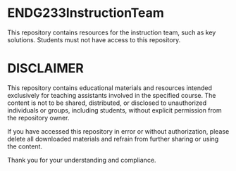 # ENDG233InstructionTeam
This repository contains resources for the instruction team, such as key solutions. Students must not have access to this repository.

# DISCLAIMER
This repository contains educational materials and resources intended exclusively for teaching assistants involved in the specified course. The content is not to be shared, distributed, or disclosed to unauthorized individuals or groups, including students, without explicit permission from the repository owner.

If you have accessed this repository in error or without authorization, please delete all downloaded materials and refrain from further sharing or using the content. 

Thank you for your understanding and compliance.
